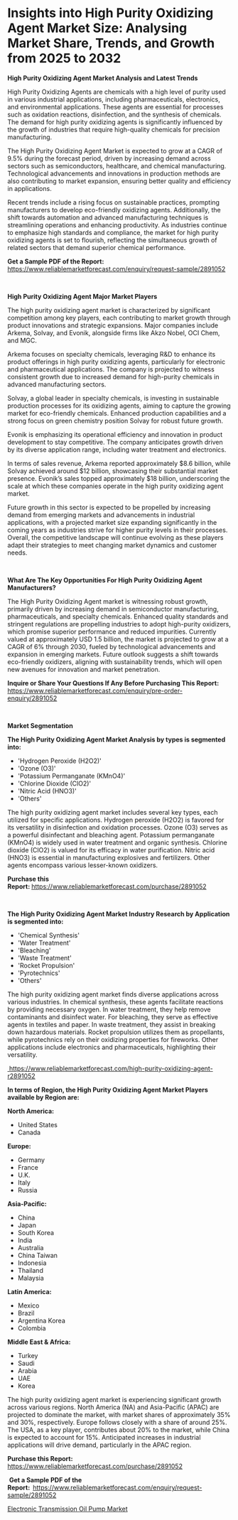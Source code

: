<p><h1>Insights into High Purity Oxidizing Agent Market Size: Analysing Market Share, Trends, and Growth from 2025 to 2032</h1></p><p><strong>High Purity Oxidizing Agent Market Analysis and Latest Trends</strong></p>
<p><p>High Purity Oxidizing Agents are chemicals with a high level of purity used in various industrial applications, including pharmaceuticals, electronics, and environmental applications. These agents are essential for processes such as oxidation reactions, disinfection, and the synthesis of chemicals. The demand for high purity oxidizing agents is significantly influenced by the growth of industries that require high-quality chemicals for precision manufacturing.</p><p>The High Purity Oxidizing Agent Market is expected to grow at a CAGR of 9.5% during the forecast period, driven by increasing demand across sectors such as semiconductors, healthcare, and chemical manufacturing. Technological advancements and innovations in production methods are also contributing to market expansion, ensuring better quality and efficiency in applications.</p><p>Recent trends include a rising focus on sustainable practices, prompting manufacturers to develop eco-friendly oxidizing agents. Additionally, the shift towards automation and advanced manufacturing techniques is streamlining operations and enhancing productivity. As industries continue to emphasize high standards and compliance, the market for high purity oxidizing agents is set to flourish, reflecting the simultaneous growth of related sectors that demand superior chemical performance.</p></p>
<p><strong>Get a Sample PDF of the Report:&nbsp;</strong> <a href="https://www.reliablemarketforecast.com/enquiry/request-sample/2891052?utm_campaign=2478&utm_medium=2&utm_source=Github&utm_content=ia&utm_term=14032025&utm_id=high-purity-oxidizing-agent">https://www.reliablemarketforecast.com/enquiry/request-sample/2891052</a></p>
<p>&nbsp;</p>
<p><strong>High Purity Oxidizing Agent Major Market Players</strong></p>
<p><p>The high purity oxidizing agent market is characterized by significant competition among key players, each contributing to market growth through product innovations and strategic expansions. Major companies include Arkema, Solvay, and Evonik, alongside firms like Akzo Nobel, OCI Chem, and MGC.</p><p>Arkema focuses on specialty chemicals, leveraging R&D to enhance its product offerings in high purity oxidizing agents, particularly for electronic and pharmaceutical applications. The company is projected to witness consistent growth due to increased demand for high-purity chemicals in advanced manufacturing sectors.</p><p>Solvay, a global leader in specialty chemicals, is investing in sustainable production processes for its oxidizing agents, aiming to capture the growing market for eco-friendly chemicals. Enhanced production capabilities and a strong focus on green chemistry position Solvay for robust future growth.</p><p>Evonik is emphasizing its operational efficiency and innovation in product development to stay competitive. The company anticipates growth driven by its diverse application range, including water treatment and electronics.</p><p>In terms of sales revenue, Arkema reported approximately $8.6 billion, while Solvay achieved around $12 billion, showcasing their substantial market presence. Evonik’s sales topped approximately $18 billion, underscoring the scale at which these companies operate in the high purity oxidizing agent market.</p><p>Future growth in this sector is expected to be propelled by increasing demand from emerging markets and advancements in industrial applications, with a projected market size expanding significantly in the coming years as industries strive for higher purity levels in their processes. Overall, the competitive landscape will continue evolving as these players adapt their strategies to meet changing market dynamics and customer needs.</p></p>
<p>&nbsp;</p>
<p><strong>What Are The Key Opportunities For High Purity Oxidizing Agent Manufacturers?</strong></p>
<p><p>The High Purity Oxidizing Agent market is witnessing robust growth, primarily driven by increasing demand in semiconductor manufacturing, pharmaceuticals, and specialty chemicals. Enhanced quality standards and stringent regulations are propelling industries to adopt high-purity oxidizers, which promise superior performance and reduced impurities. Currently valued at approximately USD 1.5 billion, the market is projected to grow at a CAGR of 6% through 2030, fueled by technological advancements and expansion in emerging markets. Future outlook suggests a shift towards eco-friendly oxidizers, aligning with sustainability trends, which will open new avenues for innovation and market penetration.</p></p>
<p><strong>Inquire or Share Your Questions If Any Before Purchasing This Report:</strong> <a href="https://www.reliablemarketforecast.com/enquiry/pre-order-enquiry/2891052?utm_campaign=2478&utm_medium=2&utm_source=Github&utm_content=ia&utm_term=14032025&utm_id=high-purity-oxidizing-agent">https://www.reliablemarketforecast.com/enquiry/pre-order-enquiry/2891052</a></p>
<p>&nbsp;</p>
<p><strong>Market Segmentation</strong></p>
<p><strong>The High Purity Oxidizing Agent Market Analysis by types is segmented into:</strong></p>
<p><ul><li>'Hydrogen Peroxide (H2O2)'</li><li>'Ozone (O3)'</li><li>'Potassium Permanganate (KMnO4)'</li><li>'Chlorine Dioxide (ClO2)'</li><li>'Nitric Acid (HNO3)'</li><li>'Others'</li></ul></p>
<p><p>The high purity oxidizing agent market includes several key types, each utilized for specific applications. Hydrogen peroxide (H2O2) is favored for its versatility in disinfection and oxidation processes. Ozone (O3) serves as a powerful disinfectant and bleaching agent. Potassium permanganate (KMnO4) is widely used in water treatment and organic synthesis. Chlorine dioxide (ClO2) is valued for its efficacy in water purification. Nitric acid (HNO3) is essential in manufacturing explosives and fertilizers. Other agents encompass various lesser-known oxidizers.</p></p>
<p><strong>Purchase this Report:&nbsp;</strong><a href="https://www.reliablemarketforecast.com/purchase/2891052?utm_campaign=2478&utm_medium=2&utm_source=Github&utm_content=ia&utm_term=14032025&utm_id=high-purity-oxidizing-agent">https://www.reliablemarketforecast.com/purchase/2891052</a></p>
<p>&nbsp;</p>
<p><strong>The High Purity Oxidizing Agent Market Industry Research by Application is segmented into:</strong></p>
<p><ul><li>'Chemical Synthesis'</li><li>'Water Treatment'</li><li>'Bleaching'</li><li>'Waste Treatment'</li><li>'Rocket Propulsion'</li><li>'Pyrotechnics'</li><li>'Others'</li></ul></p>
<p><p>The high purity oxidizing agent market finds diverse applications across various industries. In chemical synthesis, these agents facilitate reactions by providing necessary oxygen. In water treatment, they help remove contaminants and disinfect water. For bleaching, they serve as effective agents in textiles and paper. In waste treatment, they assist in breaking down hazardous materials. Rocket propulsion utilizes them as propellants, while pyrotechnics rely on their oxidizing properties for fireworks. Other applications include electronics and pharmaceuticals, highlighting their versatility.</p></p>
<p><a href="https://www.reliablemarketforecast.com/high-purity-oxidizing-agent-r2891052?utm_campaign=2478&utm_medium=2&utm_source=Github&utm_content=ia&utm_term=14032025&utm_id=high-purity-oxidizing-agent">&nbsp;https://www.reliablemarketforecast.com/high-purity-oxidizing-agent-r2891052</a></p>
<p><strong>In terms of Region, the High Purity Oxidizing Agent Market Players available by Region are:</strong></p>
<p>
    <p> <strong> North America: </strong>
        <ul>
            <li>United States</li>
            <li>Canada</li>
        </ul>
        </p> 
    <p> <strong> Europe: </strong>
        <ul>
            <li>Germany</li>
            <li>France</li>
            <li>U.K.</li>
            <li>Italy</li>
            <li>Russia</li>
        </ul>
        </p> 
    <p> <strong> Asia-Pacific: </strong>
        <ul>
            <li>China</li>
            <li>Japan</li>
            <li>South Korea</li>
            <li>India</li>
            <li>Australia</li>
            <li>China Taiwan</li>
            <li>Indonesia</li>
            <li>Thailand</li>
            <li>Malaysia</li>
        </ul>
        </p> 
    <p> <strong> Latin America: </strong>
        <ul>
            <li>Mexico</li>
            <li>Brazil</li>
            <li>Argentina Korea</li>
            <li>Colombia</li>
        </ul>
        </p> 
    <p> <strong> Middle East & Africa: </strong>
        <ul>
            <li>Turkey</li>
            <li>Saudi</li>
            <li>Arabia</li>
            <li>UAE</li>
            <li>Korea</li>
        </ul>
    </p>
    </p>
<p><p>The high purity oxidizing agent market is experiencing significant growth across various regions. North America (NA) and Asia-Pacific (APAC) are projected to dominate the market, with market shares of approximately 35% and 30%, respectively. Europe follows closely with a share of around 25%. The USA, as a key player, contributes about 20% to the market, while China is expected to account for 15%. Anticipated increases in industrial applications will drive demand, particularly in the APAC region.</p></p>
<p><strong>Purchase this Report: </strong><a href="https://www.reliablemarketforecast.com/purchase/2891052?utm_campaign=2478&utm_medium=2&utm_source=Github&utm_content=ia&utm_term=14032025&utm_id=high-purity-oxidizing-agent">https://www.reliablemarketforecast.com/purchase/2891052</a></p>
<p>&nbsp;<strong>Get a Sample PDF of the Report:&nbsp;&nbsp;</strong><a href="https://www.reliablemarketforecast.com/enquiry/request-sample/2891052?utm_campaign=2478&utm_medium=2&utm_source=Github&utm_content=ia&utm_term=14032025&utm_id=high-purity-oxidizing-agent">https://www.reliablemarketforecast.com/enquiry/request-sample/2891052</a></p>
<p><strong></strong></p>
<p><p><a href="https://github.com/waldarolka1j/Market-Research-Report-List-1/blob/main/electronic-transmission-oil-pump-market.md?utm_campaign=2478&utm_medium=2&utm_source=Github&utm_content=ia&utm_term=14032025&utm_id=high-purity-oxidizing-agent">Electronic Transmission Oil Pump Market</a></p></p>